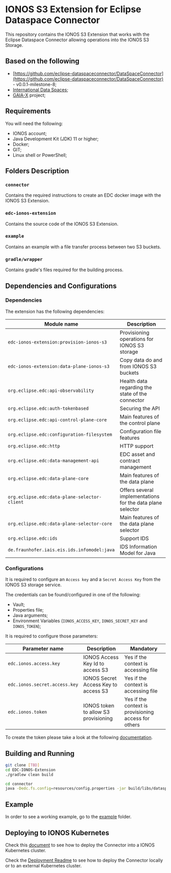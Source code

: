 # IONOS S3 Extension for Eclipse Dataspace Connector

This repository contains the IONOS S3 Extension that works with the Eclipse Dataspace Connector allowing operations into the IONOS S3 Storage.



## Based on the following

- [https://github.com/eclipse-dataspaceconnector/DataSpaceConnector](https://github.com/eclipse-dataspaceconnector/DataSpaceConnector) - v0.0.1-milestone-8;
- [International Data Spaces](https://www.internationaldataspaces.org);
- [GAIA-X](https://gaia-x.eu) project;

## Requirements

You will need the following:
- IONOS account;
- Java Development Kit (JDK) 11 or higher;
- Docker;
- GIT;
- Linux shell or PowerShell;

## Folders Description

### `connector`
Contains the required instructions to create an EDC docker image with the IONOS S3 Extension.

### `edc-ionos-extension`
Contains the source code of the IONOS S3 Extension.

### `example`
Contains an example with a file transfer process between two S3 buckets.

### `gradle/wrapper`
Contains gradle's files required for the building process.

## Dependencies and Configurations
### Dependencies
The extension has the following dependencies:

| Module name                          | Description                                                      |
|-----------------------------------------|------------------------------------------------------------------|
| `edc-ionos-extension:provision-ionos-s3`                    | Provisioning operations for IONOS S3 storage     |
| `edc-ionos-extension:data-plane-ionos-s3`             | Copy data do and from IONOS S3 buckets |
| `org.eclipse.edc:api-observability`             | Health data regarding the state of the connector |
| `org.eclipse.edc:auth-tokenbased`             | Securing the API |
| `org.eclipse.edc:api-control-plane-core`             | Main features of the control plane | 
| `org.eclipse.edc:configuration-filesystem`             | Configuration file features | 
| `org.eclipse.edc:http`             | HTTP support | 
| `org.eclipse.edc:data-management-api`             | EDC asset and contract management |
| `org.eclipse.edc:data-plane-core`             | Main features of the data plane |
| `org.eclipse.edc:data-plane-selector-client`             | Offers several implementations for the data plane selector |
| `org.eclipse.edc:data-plane-selector-core`             | Main features of the data plane selector |
| `org.eclipse.edc:ids`             | Support IDS |
| `de.fraunhofer.iais.eis.ids.infomodel:java`             | IDS Information Model for Java |

### Configurations
It is required to configure an `Access key` and a `Secret Access Key` from the IONOS S3 storage service.

The credentials can be found/configured in one of the following:
- Vault;
- Properties file;
- Java arguments;
- Environment Variables (`IONOS_ACCESS_KEY`, `IONOS_SECRET_KEY` and `IONOS_TOKEN`);

It is required to configure those parameters:

| Parameter name                          | Description                            | Mandatory  |
|-----------------------------------------|----------------------------------------| ---------- |
| `edc.ionos.access.key`                    | IONOS Access Key Id to access S3     | Yes if the context is accessing file |
| `edc.ionos.secret.access.key`             | IONOS Secret Access Key to access S3 | Yes if the context is accessing file |
| `edc.ionos.token`                         | IONOS token to allow S3 provisioning | Yes if the context is provisioning access for others |

To create the token please take a look at the following [documentation](./ionos_token.md).

## Building and Running

```bash
git clone [TBD]
cd EDC-IONOS-Extension
./gradlew clean build
```

```bash
cd connector
java -Dedc.fs.config=resources/config.properties -jar build/libs/dataspace-connector.jar
```

## Example
In order to see a working example, go to the [example](./example/README.md) folder.

## Deploying to IONOS Kubernetes
Check this [document](./k8s.md) to see how to deploy the Connector into a IONOS Kubernetes cluster.

Check the [Deployment Readme](./deployment/README.md) to see how to deploy the Connector locally or to an external Kubernetes cluster.

